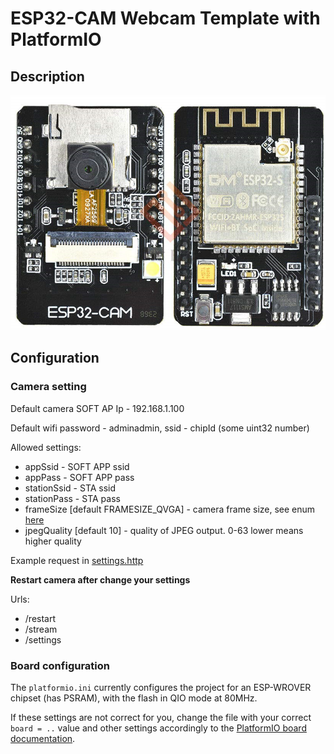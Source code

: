 # ESP32-CAM Webcam Template with PlatformIO

## Description

![cam](cam.png)

## Configuration

### Camera setting

Default camera SOFT AP Ip - 192.168.1.100

Default wifi password - adminadmin, ssid - chipId (some uint32 number)

Allowed settings:
* appSsid - SOFT APP ssid
* appPass - SOFT APP pass
* stationSsid - STA ssid
* stationPass - STA pass
* frameSize [default FRAMESIZE_QVGA] - camera frame size, see enum [here](https://github.com/espressif/esp32-camera/blob/master/driver/include/sensor.h#L87)
* jpegQuality [default 10] - quality of JPEG output. 0-63 lower means higher quality

Example request in [settings.http](settings.http)

**Restart camera after change your settings**

Urls:
* /restart
* /stream
* /settings

### Board configuration

The `platformio.ini` currently configures the project for an ESP-WROVER chipset (has PSRAM), with the flash in QIO mode at 80MHz.

If these settings are not correct for you, change the file with your correct `board = ..` value and other settings accordingly to the [PlatformIO board documentation](https://platformio.org/boards).